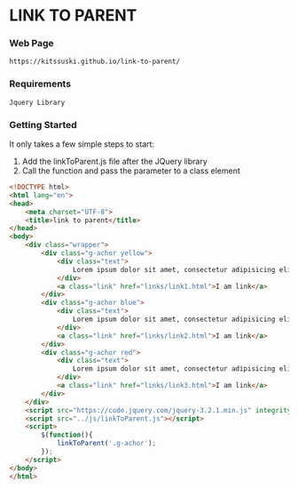 # LINK TO PARENT

### Web Page
	https://kitssuski.github.io/link-to-parent/

### Requirements
	Jquery Library

### Getting Started

It only takes a few simple steps to start:

1. Add the linkToParent.js file after the JQuery library
2. Call the function and pass the parameter to a class element


```html
<!DOCTYPE html>
<html lang="en">
<head>
	<meta charset="UTF-8">
	<title>link to parent</title>
</head>
<body>
	<div class="wrapper">
		<div class="g-achor yellow">
			<div class="text">
				Lorem ipsum dolor sit amet, consectetur adipisicing elit. Voluptas, molestias. Saepe, tempora illo, aspernatur error eveniet placeat totam maxime sed?
			</div>
			<a class="link" href="links/link1.html">I am link</a>
		</div>
		<div class="g-achor blue">
			<div class="text">
				Lorem ipsum dolor sit amet, consectetur adipisicing elit. Amet, deleniti, molestiae. Maxime sint nostrum possimus aspernatur! Quidem, rerum porro unde.
			</div>
			<a class="link" href="links/link2.html">I am link</a>
		</div>
		<div class="g-achor red">
			<div class="text">
				Lorem ipsum dolor sit amet, consectetur adipisicing elit. Exercitationem autem, aut consequuntur facilis dolorum provident voluptas. Voluptas, iure eum facere?
			</div>
			<a class="link" href="links/link3.html">I am link</a>
		</div>
	</div>
	<script src="https://code.jquery.com/jquery-3.2.1.min.js" integrity="sha256-hwg4gsxgFZhOsEEamdOYGBf13FyQuiTwlAQgxVSNgt4=" crossorigin="anonymous"></script>
	<script src="../js/linkToParent.js"></script>
	<script>
		$(function(){
			linkToParent('.g-achor');
		});
	</script>
</body>
</html>

```